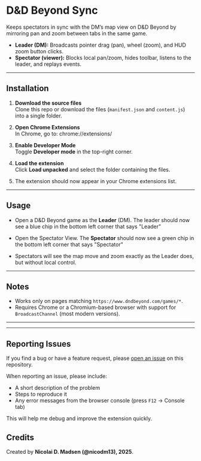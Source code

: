 # D&D Beyond Sync

Keeps spectators in sync with the DM’s map view on D&D Beyond by mirroring pan and zoom between tabs in the same game.

- **Leader (DM):** Broadcasts pointer drag (pan), wheel (zoom), and HUD zoom button clicks.
- **Spectator (viewer):** Blocks local pan/zoom, hides toolbar, listens to the leader, and replays events.

---

## Installation

1. **Download the source files**  
   Clone this repo or download the files (`manifest.json` and `content.js`) into a single folder.

2. **Open Chrome Extensions**  
   In Chrome, go to: chrome://extensions/


3. **Enable Developer Mode**  
Toggle **Developer mode** in the top-right corner.

4. **Load the extension**  
Click **Load unpacked** and select the folder containing the files.

5. The extension should now appear in your Chrome extensions list.

---

## Usage

- Open a D&D Beyond game as the **Leader** (DM). The leader should now see a blue chip in the bottom left corner that says "Leader"

- Open the Spectator View. The **Spectator** should now see a green chip in the bottom left corner that says "Spectator"

- Spectators will see the map move and zoom exactly as the Leader does, but without local control.

---

## Notes

- Works only on pages matching `https://www.dndbeyond.com/games/*`.
- Requires Chrome or a Chromium-based browser with support for `BroadcastChannel` (most modern versions).

---

---

## Reporting Issues

If you find a bug or have a feature request, please [open an issue](../../issues) on this repository.  

When reporting an issue, please include:
- A short description of the problem  
- Steps to reproduce it  
- Any error messages from the browser console (press `F12` → Console tab)  

This will help me debug and improve the extension quickly.

## Credits

Created by **Nicolai D. Madsen (@nicodm13), 2025**.
